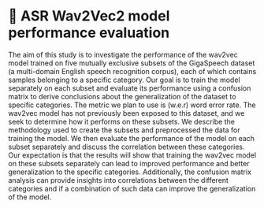 # 🌱 ASR Wav2Vec2 model performance evaluation

The aim of this study is to investigate the performance of the wav2vec model trained on five mutually exclusive subsets of the GigaSpeech dataset (a multi-domain English speech recognition corpus), each of which contains samples belonging to a specific category. Our goal is to train the model separately on each subset and evaluate its performance using a confusion matrix to derive conclusions about the generalization of the dataset to specific categories. The metric we plan to use is (w.e.r) word error rate. The wav2vec model has not previously been exposed to this dataset, and we seek to determine how it performs on these subsets. We describe the methodology used to create the subsets and preprocessed the data for training the model. We then evaluate the performance of the model on each subset separately and discuss the correlation between these categories. Our expectation is that the results will show that training the wav2vec model on these subsets separately can lead to improved performance and better generalization to the specific categories. Additionally, the confusion matrix analysis can provide insights into correlations between the different categories and if a combination of such data can improve the generalization of the model.
